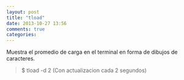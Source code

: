 ```yaml
---
layout: post
title: "tload"
date: 2013-10-27 13:56
comments: true
categories: 
---
```

Muestra el promedio de carga en el terminal en forma de dibujos de caracteres.

>$ tload -d 2 (Con actualizacion cada 2 segundos)

